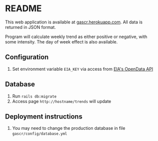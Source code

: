 # README

This web application is available at [gascr.herokuapp.com](https://gascr.herokuapp.com/). All data is returned in JSON format.

Program will calculate weekly trend as either positive or negative, with some intensity. The day of week effect is also available.

## Configuration ##

1. Set environment variable `EIA_KEY` via access from [EIA's OpenData API](https://www.eia.gov/opendata/qb.php)

## Database ##

1. Run `rails db:migrate`
2. Access page `http://hostname/trends` will update

## Deployment instructions ##

1. You may need to change the production database in file `gascr/config/database.yml`
